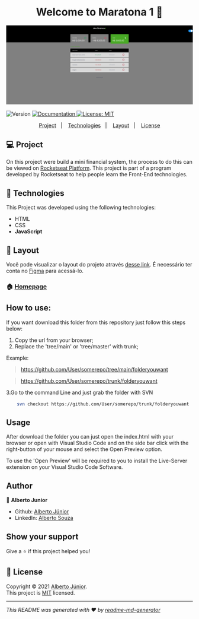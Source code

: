 <h1 align="center">Welcome to Maratona 1 👋</h1>

![home](./resources/Maratona_1.png) 

<p>
  <img alt="Version" src="https://img.shields.io/badge/version-1.5.0 Updating README-blue.svg?cacheSeconds=2592000" />
  <a href="Teste" target="_blank">
    <img alt="Documentation" src="https://img.shields.io/badge/documentation-yes-brightgreen.svg" />
  </a>
  <a href="https://img.shields.io/github/license/wayfiding/ROCKETSEAT?color=MIT&logo=MIT&logoColor=MIT&#34" target="_blank">
    <img alt="License: MIT" src="https://img.shields.io/badge/License-MIT-yellow.svg" />
  </a>
  
</p>

<p align="center">
  <a href="#💻-project">Project</a>&nbsp;&nbsp;&nbsp;|&nbsp;&nbsp;&nbsp; 
  <a href="#🚀-technologies">Technologies</a>&nbsp;&nbsp;&nbsp;|&nbsp;&nbsp;&nbsp;
  <a href="#🔖-layout">Layout</a>&nbsp;&nbsp;&nbsp;|&nbsp;&nbsp;&nbsp;
  <a href="#📝-license">License</a>
</p>

## 💻 Project
 On this project were build a mini financial system, the process to do this can be viewed on [Rocketseat Platform](https://app.rocketseat.com.br). This project is part of a program developed by Rocketseat to help people learn the Front-End technologies.

## 🚀 Technologies
This Project was developed using the following technologies:

- HTML
- CSS
- **JavaScript**


## 🔖 Layout

Você pode visualizar o layout do projeto através [desse link](https://www.figma.com/file/7Vu9DzUaCZIV4nibzkjgB4/dev.finance%24-Maratona-Discover/duplicate?node-id=0%3A1). É necessário ter conta no [Figma](https://figma.com) para acessá-lo.





### 🏠 [Homepage](Teste)




## How to use:
If you want download this folder from this repository just follow this steps below:


1. Copy the url from your browser;
2. Replace the 'tree/main' or 'tree/master' with trunk;

Example: 
> https://github.com/User/somerepo/tree/main/folderyouwant
 
> https://github.com/User/somerepo/trunk/folderyouwant 

3.Go to the command Line and just grab the folder with SVN

```sh
    svn checkout https://github.com/User/somerepo/trunk/folderyouwant 
```


## Usage
After download the folder you can just open the index.html with your browser or open with Visual Studio Code and on the side bar click with the right-button of your mouse and select the Open Preview option. 

To use the 'Open Preview' will be required to you to install the Live-Server extension on your Visual Studio Code Software.



## Author

👤 **Alberto Junior**


* Github: [Alberto Júnior](https://github.com/wayfiding)
* LinkedIn: [Alberto Souza](https://linkedin.com/in/alberto-souza)


## Show your support

Give a ⭐️ if this project helped you!

## 📝 License

Copyright © 2021 [Alberto Júnior](https://github.com/Teste).<br />
This project is [MIT](https://img.shields.io/github/license/wayfiding/ROCKETSEAT?color=MIT&logo=MIT&logoColor=MIT&#34) licensed.

***
_This README was generated with ❤️ by [readme-md-generator](https://github.com/kefranabg/readme-md-generator)_
